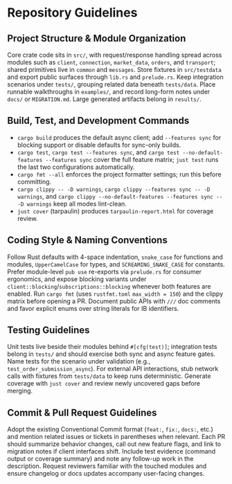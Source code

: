 # Repository Guidelines

## Project Structure & Module Organization
Core crate code sits in `src/`, with request/response handling spread across modules such as `client`, `connection`, `market_data`, `orders`, and `transport`; shared primitives live in `common` and `messages`. Store fixtures in `src/testdata` and export public surfaces through `lib.rs` and `prelude.rs`. Keep integration scenarios under `tests/`, grouping related data beneath `tests/data`. Place runnable walkthroughs in `examples/`, and record long-form notes under `docs/` or `MIGRATION.md`. Large generated artifacts belong in `results/`.

## Build, Test, and Development Commands
- `cargo build` produces the default async client; add `--features sync` for blocking support or disable defaults for sync-only builds.
- `cargo test`, `cargo test --features sync`, and `cargo test --no-default-features --features sync` cover the full feature matrix; `just test` runs the last two configurations automatically.
- `cargo fmt --all` enforces the project formatter settings; run this before committing.
- `cargo clippy -- -D warnings`, `cargo clippy --features sync -- -D warnings`, and `cargo clippy --no-default-features --features sync -- -D warnings` keep all modes lint-clean.
- `just cover` (tarpaulin) produces `tarpaulin-report.html` for coverage review.

## Coding Style & Naming Conventions
Follow Rust defaults with 4-space indentation, `snake_case` for functions and modules, `UpperCamelCase` for types, and `SCREAMING_SNAKE_CASE` for constants. Prefer module-level `pub use` re-exports via `prelude.rs` for consumer ergonomics, and expose blocking variants under `client::blocking`/`subscriptions::blocking` whenever both features are enabled. Run `cargo fmt` (uses `rustfmt.toml` `max_width = 150`) and the clippy matrix before opening a PR. Document public APIs with `///` doc comments and favor explicit enums over string literals for IB identifiers.

## Testing Guidelines
Unit tests live beside their modules behind `#[cfg(test)]`; integration tests belong in `tests/` and should exercise both sync and async feature gates. Name tests for the scenario under validation (e.g., `test_order_submission_async`). For external API interactions, stub network calls with fixtures from `tests/data` to keep runs deterministic. Generate coverage with `just cover` and review newly uncovered gaps before merging.

## Commit & Pull Request Guidelines
Adopt the existing Conventional Commit format (`feat:`, `fix:`, `docs:`, etc.) and mention related issues or tickets in parentheses when relevant. Each PR should summarize behavior changes, call out new feature flags, and link to migration notes if client interfaces shift. Include test evidence (command output or coverage summary) and note any follow-up work in the description. Request reviewers familiar with the touched modules and ensure changelog or docs updates accompany user-facing changes.
